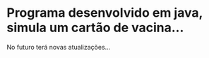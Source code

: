<h1>Programa desenvolvido em java, simula um cartão de vacina...</h1>
<p></p>No futuro terá novas atualizações...</p>
